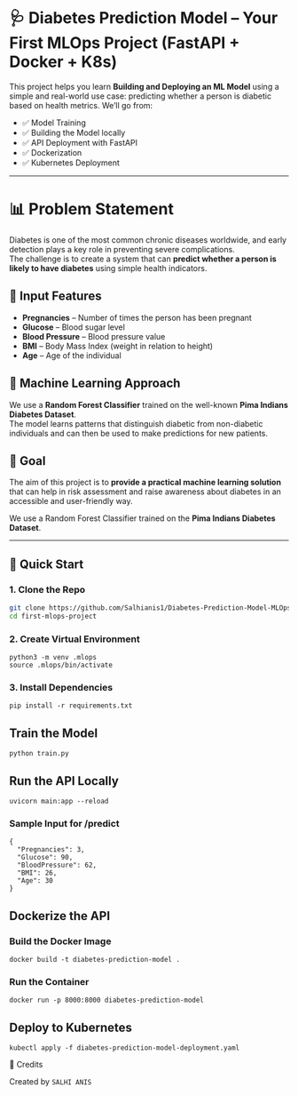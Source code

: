 # 🩺 Diabetes Prediction Model – Your First MLOps Project (FastAPI + Docker + K8s)


This project helps you learn **Building and Deploying an ML Model** using a simple and real-world use case: predicting whether a person is diabetic based on health metrics. We’ll go from:

- ✅ Model Training
- ✅ Building the Model locally
- ✅ API Deployment with FastAPI
- ✅ Dockerization
- ✅ Kubernetes Deployment

---
# 📊 Problem Statement

Diabetes is one of the most common chronic diseases worldwide, and early detection plays a key role in preventing severe complications.  
The challenge is to create a system that can **predict whether a person is likely to have diabetes** using simple health indicators.

## 🔑 Input Features
- **Pregnancies** – Number of times the person has been pregnant  
- **Glucose** – Blood sugar level  
- **Blood Pressure** – Blood pressure value  
- **BMI** – Body Mass Index (weight in relation to height)  
- **Age** – Age of the individual  

## 🤖 Machine Learning Approach
We use a **Random Forest Classifier** trained on the well-known **Pima Indians Diabetes Dataset**.  
The model learns patterns that distinguish diabetic from non-diabetic individuals and can then be used to make predictions for new patients.

## 🎯 Goal
The aim of this project is to **provide a practical machine learning solution** that can help in risk assessment and raise awareness about diabetes in an accessible and user-friendly way.

We use a Random Forest Classifier trained on the **Pima Indians Diabetes Dataset**.

---

## 🚀 Quick Start

### 1. Clone the Repo

```bash
git clone https://github.com/Salhianis1/Diabetes-Prediction-Model-MLOps-Project.git
cd first-mlops-project
```

### 2. Create Virtual Environment

```
python3 -m venv .mlops
source .mlops/bin/activate
```

### 3. Install Dependencies

```
pip install -r requirements.txt
```

## Train the Model

```
python train.py
```

## Run the API Locally

```
uvicorn main:app --reload
```

### Sample Input for /predict

```
{
  "Pregnancies": 3,
  "Glucose": 90,
  "BloodPressure": 62,
  "BMI": 26,
  "Age": 30
}
```

## Dockerize the API

### Build the Docker Image

```
docker build -t diabetes-prediction-model .
```

### Run the Container

```
docker run -p 8000:8000 diabetes-prediction-model
```

## Deploy to Kubernetes

```
kubectl apply -f diabetes-prediction-model-deployment.yaml
```

🙌 Credits

Created by `SALHI ANIS`

